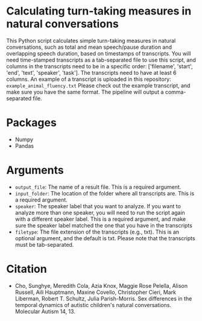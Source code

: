 # Calculating turn-taking measures in natural conversations

This Python script calculates simple turn-taking measures in natural conversations, such as total and mean speech/pause duration and overlapping speech duration, based on timestamps of transcripts. You will need time-stamped transcripts as a tab-separated file to use this script, and columns in the transcripts need to be in a specific order: ['filename', 'start', 'end', 'text', 'speaker', 'task']. The transcripts need to have at least 6 columns. An example of a transcript is uploaded in this repository: `example_animal_fluency.txt` Please check out the example transcript, and make sure you have the same format. The pipeline will output a comma-separated file. 

# Packages
- Numpy
- Pandas

# Arguments
- `output_file`: The name of a result file. This is a required argument. 
- `input_folder`: The location of the folder where all transcripts are. This is a required argument.
- `speaker`: The speaker label that you want to analyze. If you want to analyze more than one speaker, you will need to run the script again with a different speaker label. This is a required argument, and make sure the speaker label matched the one that you have in the transcripts
- `filetype`: The file extension of the transcripts (e.g., txt). This is an optional argument, and the default is txt. Please note that the transcripts 
must be tab-separated.

# Citation
- Cho, Sunghye, Meredith Cola, Azia Knox, Maggie Rose Pelella, Alison Russell, Aili Hauptmann, Maxine Covello, Christopher Cieri, Mark Liberman, Robert T. Schultz, Julia Parish-Morris. Sex differences in the temporal dynamics of autistic children's natural conversations. Molecular Autism 14, 13. 
